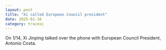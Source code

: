 ```yaml
---
layout: post
title: "Xi called European Council president"
date: 2025-01-16
category: tracexi
---
```


On 1/14, Xi Jinping talked over the phone with European Council President, Antonio Costa.
